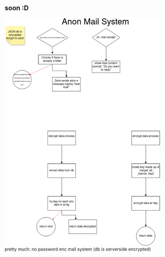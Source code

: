 ## soon :D

![diagram](../assets/Zeon%20-%20anon%20dm.drawio.png)
pretty much: no password enc mail system
(db is serverside encrypted)